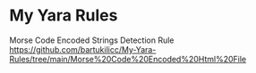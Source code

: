 # My Yara Rules

Morse Code Encoded Strings Detection Rule
https://github.com/bartukilicc/My-Yara-Rules/tree/main/Morse%20Code%20Encoded%20Html%20File
